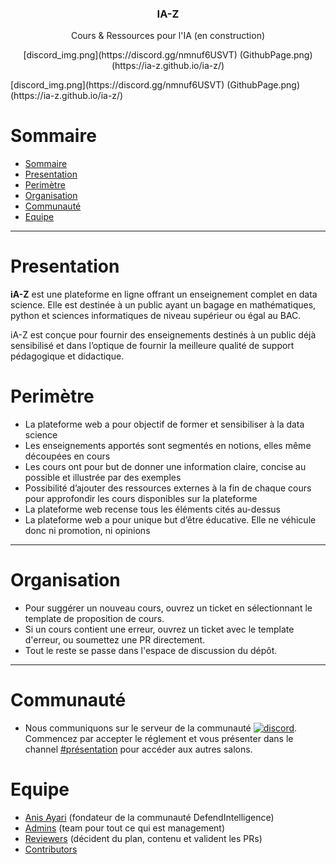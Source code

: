 <h3 align="center">IA-Z</h3>
<p align="center">
  Cours & Ressources pour l'IA (en construction)
</p>

<p align="center">
  <!-- <a href="https://discord.gg/nmnuf6USVT">
    <img alt="discord server invitation link" src="discord_img.png" style="width: 13%; height: 15%">
  </a> -->
  [discord_img.png](https://discord.gg/nmnuf6USVT)
  <!-- <a href="https://ia-z.github.io/ia-z/">
    <img src="GithubPage.png" style="width: 15%; height: 15%">
  </a> -->
  (GithubPage.png)(https://ia-z.github.io/ia-z/)
</p>
[discord_img.png](https://discord.gg/nmnuf6USVT)
(GithubPage.png)(https://ia-z.github.io/ia-z/)

# Sommaire

- [Sommaire](#sommaire)
- [Presentation](#presentation)
- [Perimètre](#perimètre)
- [Organisation](#organisation)
- [Communauté](#communauté)
- [Equipe](#equipe)

---



# Presentation
**iA-Z** est une plateforme en ligne offrant un enseignement complet en data science. Elle est destinée à un public ayant un bagage en mathématiques, python et sciences informatiques de niveau supérieur ou égal au BAC. 

iA-Z est conçue pour fournir des enseignements destinés à un public déjà sensibilisé et dans l’optique de fournir la meilleure qualité de support pédagogique et didactique.

# Perimètre
- La plateforme web a pour objectif de former et sensibiliser à la data science
-	Les enseignements apportés sont segmentés en notions, elles même découpées en cours
-	Les cours ont pour but de donner une information claire, concise au possible et illustrée par des exemples
-	Possibilité d’ajouter des ressources externes à la fin de chaque cours pour approfondir les cours disponibles sur la plateforme
-	La plateforme web recense tous les éléments cités au-dessus
-	La plateforme web a pour unique but d’être éducative. Elle ne véhicule donc ni promotion,  ni opinions


---
# Organisation

-  Pour suggérer un nouveau cours, ouvrez un ticket en sélectionnant le template de proposition de cours.
-  Si un cours contient une erreur, ouvrez un ticket avec le template d'erreur, ou soumettez une PR directement.
-  Tout le reste se passe dans l'espace de discussion du dépôt.

---
# Communauté

- Nous communiquons sur le serveur de la communauté [![discord](https://img.shields.io/discord/638695942786121758?label=DefendIntelligence&logoColor=ffffff&color=7389D8&labelColor=6A7EC2)](https://discord.gg/nmnuf6USVT). 
Commencez par accepter le réglement et vous présenter dans le channel [#présentation](https://discord.gg/v4nKnCcEqF) pour accéder aux autres salons.


# Equipe

- [Anis Ayari](https://www.github.com/anisayari) (fondateur de la communauté DefendIntelligence)
- [Admins](https://github.com/orgs/ia-z/teams/admins/members) (team pour tout ce qui est management)
- [Reviewers](https://github.com/orgs/ia-z/teams/reviewers/members) (décident du plan, contenu et valident les PRs)
- [Contributors](https://github.com/ia-z/ia-z/graphs/contributors)
